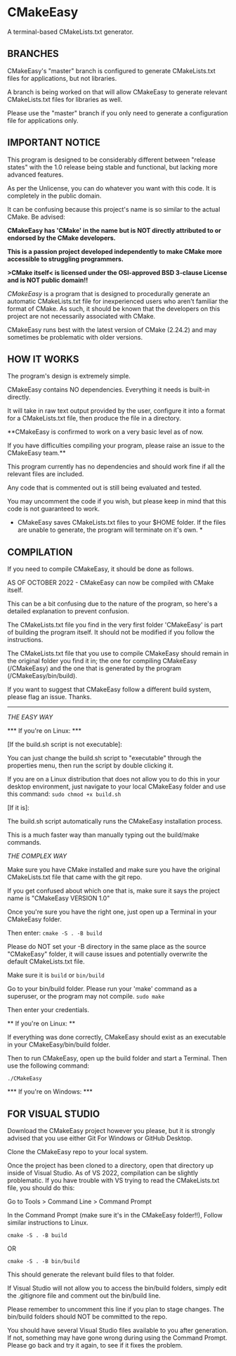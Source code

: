 # CMakeEasy
A terminal-based CMakeLists.txt generator.

BRANCHES
----------------

CMakeEasy's "master" branch is configured to generate CMakeLists.txt files for applications, but not libraries.

A branch is being worked on that will allow CMakeEasy to generate relevant
CMakeLists.txt files for libraries as well.

Please use the "master" branch if you only need to generate a configuration file for applications only.

IMPORTANT NOTICE
----------------

This program is designed to be considerably different between "release states" with the 1.0 release being stable and functional, but lacking more advanced features.

As per the Unlicense, you can do whatever you want with this code.
It is completely in the public domain.

It can be confusing because this project's name is so similar to the actual CMake. Be advised:

**CMakeEasy has 'CMake' in the name but is NOT directly attributed to or endorsed by the CMake developers.**

**This is a passion project developed independently to make CMake more accessible to struggling programmers.**

**>CMake itself< is licensed under the OSI-approved BSD 3-clause License and is NOT public domain!!**

*CMakeEasy* is a program that is designed to procedurally generate an automatic CMakeLists.txt file for inexperienced users who aren't familiar the format of CMake. As such, it should be known that the developers on this project are not necessarily associated with CMake.

CMakeEasy runs best with the latest version of CMake (2.24.2) and may sometimes be problematic with older versions.

HOW IT WORKS
------------

The program's design is extremely simple.

CMakeEasy contains NO dependencies. Everything it needs is built-in directly.

It will take in raw text output provided by the user, configure it into a format for a CMakeLists.txt file, then produce the file in a directory.

**CMakeEasy is confirmed to work on a very basic level as of now.

If you have difficulties compiling your program, please raise an issue to the CMakeEasy team.**

This program currently has no dependencies and should work fine if all the relevant files are included.

Any code that is commented out is still being evaluated and tested.

You may uncomment the code if you wish, but please keep in mind that this code is not guaranteed to work.

* CMakeEasy saves CMakeLists.txt files to your $HOME folder. If the files are unable to generate, the program will terminate on it's own. *

COMPILATION
-----------

If you need to compile CMakeEasy, it should be done as follows.

AS OF OCTOBER 2022 -
CMakeEasy can now be compiled with CMake itself.

This can be a bit confusing due to the nature of the program, so here's a detailed explanation to prevent confusion.

The CMakeLists.txt file you find in the very first folder 'CMakeEasy' is part of building the program itself. It should not be modified if you follow the instructions.

The CMakeLists.txt file that you use to compile CMakeEasy should remain in the original folder you find it in; the one for compiling CMakeEasy (/CMakeEasy) and the one that is generated by the program (/CMakeEasy/bin/build).

If you want to suggest that CMakeEasy follow a different build system, please flag an issue. Thanks.

---

*THE EASY WAY*

*** If you're on Linux: ***

[If the build.sh script is not executable]:

You can just change the build.sh script to "executable" through the properties menu, then run the script by double clicking it.

If you are on a Linux distribution that does not allow you to do this in your desktop environment, just navigate to your local CMakeEasy folder and use this command:
`sudo chmod +x build.sh`

[If it is]:

The build.sh script automatically runs the CMakeEasy installation process.

This is a much faster way than manually typing out the build/make commands.

*THE COMPLEX WAY*

Make sure you have CMake installed and make sure you have the original CMakeLists.txt file that came with the git repo.

If you get confused about which one that is, make sure it says the project name is "CMakeEasy VERSION 1.0"

Once you're sure you have the right one, just open up a Terminal in your CMakeEasy folder.

Then enter:
`cmake -S . -B build`

Please do NOT set your -B directory in the same place as the source "CMakeEasy" folder, it will cause issues and potentially overwrite the default CMakeLists.txt file.

Make sure it is `build` or `bin/build`

Go to your bin/build folder. Please run your 'make' command as a superuser, or the program may not compile.
`sudo make`

Then enter your credentials.

** If you're on Linux: **

If everything was done correctly, CMakeEasy should exist as an executable in your CMakeEasy/bin/build folder.

Then to run CMakeEasy, open up the build folder and start a Terminal.
Then use the following command:

`./CMakeEasy`

*** If you're on Windows: ***

FOR VISUAL STUDIO
-----------

Download the CMakeEasy project however you please, but it is strongly
advised that you use either Git For Windows or GitHub Desktop.

Clone the CMakeEasy repo to your local system.

Once the project has been cloned to a directory, open that directory
up inside of Visual Studio. As of VS 2022, compilation can be slightly
problematic. If you have trouble with VS trying to read the CMakeLists.txt
file, you should do this:

Go to Tools > Command Line > Command Prompt

In the Command Prompt (make sure it's in the CMakeEasy folder!!),
Follow similar instructions to Linux.

`cmake -S . -B build`

OR

`cmake -S . -B bin/build`

This should generate the relevant build files to that folder.

If Visual Studio will not allow you to access the bin/build folders,
simply edit the .gitignore file and comment out the bin/build line.

Please remember to uncomment this line if you plan to stage changes.
The bin/build folders should NOT be committed to the repo.

You should have several Visual Studio files available to you after
generation. If not, something may have gone wrong during using the
Command Prompt. Please go back and try it again, to see if it
fixes the problem.

